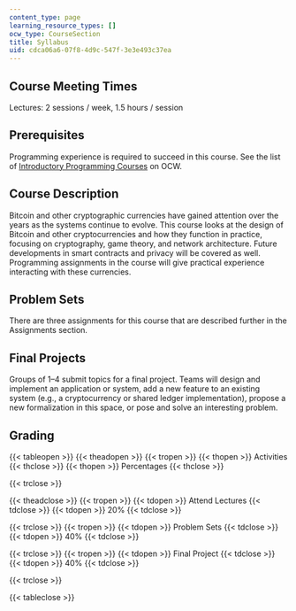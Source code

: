 ```yaml
---
content_type: page
learning_resource_types: []
ocw_type: CourseSection
title: Syllabus
uid: cdca06a6-07f8-4d9c-547f-3e3e493c37ea
---
```


Course Meeting Times
--------------------

Lectures: 2 sessions / week, 1.5 hours / session

Prerequisites
-------------

Programming experience is required to succeed in this course. See the list of [Introductory Programming Courses](/courses/intro-programming/) on OCW.

Course Description
------------------

Bitcoin and other cryptographic currencies have gained attention over the years as the systems continue to evolve. This course looks at the design of Bitcoin and other cryptocurrencies and how they function in practice, focusing on cryptography, game theory, and network architecture. Future developments in smart contracts and privacy will be covered as well. Programming assignments in the course will give practical experience interacting with these currencies.

Problem Sets
------------

There are three assignments for this course that are described further in the Assignments section.

Final Projects
--------------

Groups of 1–4 submit topics for a final project. Teams will design and implement an application or system, add a new feature to an existing system (e.g., a cryptocurrency or shared ledger implementation), propose a new formalization in this space, or pose and solve an interesting problem.

Grading
-------

{{< tableopen >}}
{{< theadopen >}}
{{< tropen >}}
{{< thopen >}}
Activities
{{< thclose >}}
{{< thopen >}}
Percentages
{{< thclose >}}

{{< trclose >}}

{{< theadclose >}}
{{< tropen >}}
{{< tdopen >}}
Attend Lectures
{{< tdclose >}}
{{< tdopen >}}
20%
{{< tdclose >}}

{{< trclose >}}
{{< tropen >}}
{{< tdopen >}}
Problem Sets
{{< tdclose >}}
{{< tdopen >}}
40%
{{< tdclose >}}

{{< trclose >}}
{{< tropen >}}
{{< tdopen >}}
Final Project
{{< tdclose >}}
{{< tdopen >}}
40%
{{< tdclose >}}

{{< trclose >}}

{{< tableclose >}}